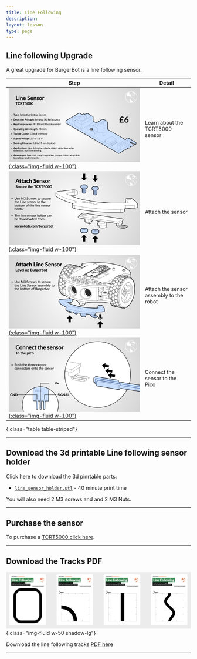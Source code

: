 ```yaml
---
title: Line Following
description:
layout: lesson
type: page
---
```


## Line following Upgrade

A great upgrade for BurgerBot is a line following sensor.

Step | Detail
---|---
[![Line following build instructions](assets/line01.jpg){:class="img-fluid w-100"}](assets/line01.jpg) | Learn about the TCRT5000 sensor
[![Line following build instructions](assets/line02.jpg){:class="img-fluid w-100"}](assets/line02.jpg) | Attach the sensor
[![Line following build instructions](assets/line03.jpg){:class="img-fluid w-100"}](assets/line03.jpg) | Attach the sensor assembly to the robot
[![Line following build instructions](assets/line04.jpg){:class="img-fluid w-100"}](assets/line04.jpg) | Connect the sensor to the Pico
{:class="table table-striped"}

---

## Download the 3d printable Line following sensor holder

Click here to download the 3d pinrtable parts:

* [`line_sensor_holder.stl`](/assets/stl/burgerbot_v2/line_sensor_holder.stl) - 40 minute print time

You will also need 2 M3 screws and and 2 M3 Nuts.

---

## Purchase the sensor

To purchase a [TCRT5000 click here](https://shop.pimoroni.com/products/line-tracking-sensor-tcrt5000-module).

---

## Download the Tracks PDF

![PDF Thumbnail](assets/pdf_thumbnails.png){:class="img-fluid w-50 shadow-lg"}

Download the line following tracks [PDF here](assets/tracks.pdf)

---
